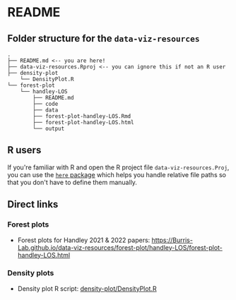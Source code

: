 # README

## Folder structure for the `data-viz-resources` 

```
.
├── README.md <-- you are here!
├── data-viz-resources.Rproj <-- you can ignore this if not an R user
├── density-plot
    └── DensityPlot.R
└── forest-plot
    └── handley-LOS
        ├── README.md
        ├── code
        ├── data
        ├── forest-plot-handley-LOS.Rmd
        ├── forest-plot-handley-LOS.html
        └── output
```

## R users

If you're familiar with R and open the R project file `data-viz-resources.Proj`, you can use the [`here` package](https://here.r-lib.org/index.html) which helps you handle relative file paths so that you don't have to define them manually.

## Direct links

### Forest plots
- Forest plots for Handley 2021 & 2022 papers: https://Burris-Lab.github.io/data-viz-resources/forest-plot/handley-LOS/forest-plot-handley-LOS.html

### Density plots
- Density plot R script: [density-plot/DensityPlot.R](density-plot/DensityPlot.R)
